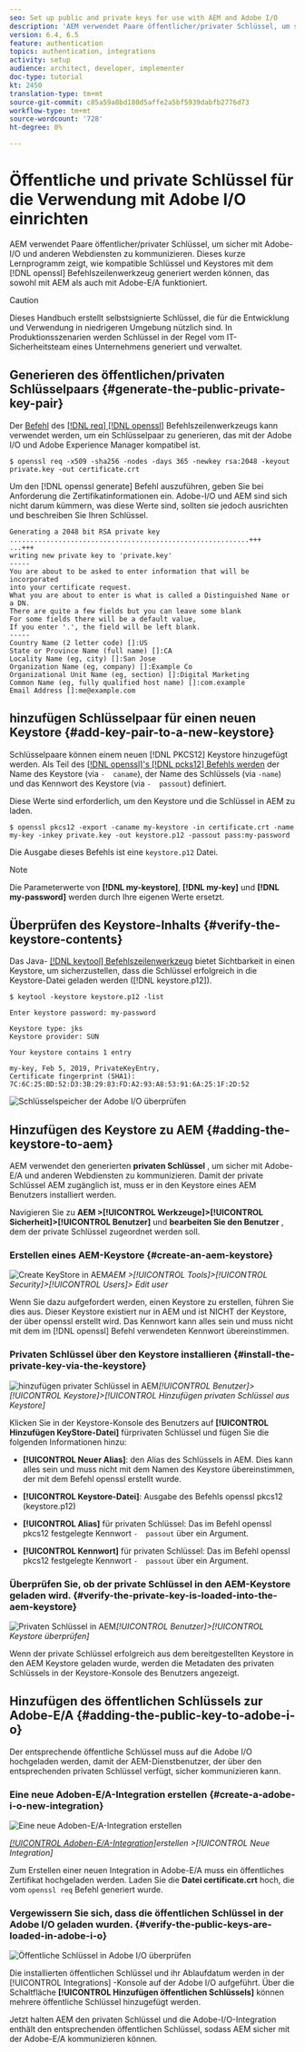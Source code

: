 ```yaml
---
seo: Set up public and private keys for use with AEM and Adobe I/O
description: 'AEM verwendet Paare öffentlicher/privater Schlüssel, um sicher mit Adobe-I/O und anderen Webdiensten zu kommunizieren. Dieses kurze Lernprogramm zeigt, wie kompatible Schlüssel und Keystores mit dem OpenSSL-Befehlszeilenwerkzeug generiert werden können, das sowohl mit AEM als auch mit Adobe-E/A funktioniert. '
version: 6.4, 6.5
feature: authentication
topics: authentication, integrations
activity: setup
audience: architect, developer, implementer
doc-type: tutorial
kt: 2450
translation-type: tm+mt
source-git-commit: c85a59a8bd180d5affe2a5bf5939dabfb2776d73
workflow-type: tm+mt
source-wordcount: '728'
ht-degree: 0%

---
```



# Öffentliche und private Schlüssel für die Verwendung mit Adobe I/O einrichten

AEM verwendet Paare öffentlicher/privater Schlüssel, um sicher mit Adobe-I/O und anderen Webdiensten zu kommunizieren. Dieses kurze Lernprogramm zeigt, wie kompatible Schlüssel und Keystores mit dem [!DNL openssl] Befehlszeilenwerkzeug generiert werden können, das sowohl mit AEM als auch mit Adobe-E/A funktioniert.

>[!CAUTION]
>
>Dieses Handbuch erstellt selbstsignierte Schlüssel, die für die Entwicklung und Verwendung in niedrigeren Umgebung nützlich sind. In Produktionsszenarien werden Schlüssel in der Regel vom IT-Sicherheitsteam eines Unternehmens generiert und verwaltet.

## Generieren des öffentlichen/privaten Schlüsselpaars {#generate-the-public-private-key-pair}

Der [Befehl](https://www.openssl.org/docs/man1.0.2/man1/openssl.html) des [[!DNL req] [!DNL openssl]](https://www.openssl.org/docs/man1.0.2/man1/req.html) Befehlszeilenwerkzeugs kann verwendet werden, um ein Schlüsselpaar zu generieren, das mit der Adobe I/O und Adobe Experience Manager kompatibel ist.

```shell
$ openssl req -x509 -sha256 -nodes -days 365 -newkey rsa:2048 -keyout private.key -out certificate.crt
```

Um den [!DNL openssl generate] Befehl auszuführen, geben Sie bei Anforderung die Zertifikatinformationen ein. Adobe-I/O und AEM sind sich nicht darum kümmern, was diese Werte sind, sollten sie jedoch ausrichten und beschreiben Sie Ihren Schlüssel.

```
Generating a 2048 bit RSA private key
...........................................................+++
...+++
writing new private key to 'private.key'
-----
You are about to be asked to enter information that will be incorporated
into your certificate request.
What you are about to enter is what is called a Distinguished Name or a DN.
There are quite a few fields but you can leave some blank
For some fields there will be a default value,
If you enter '.', the field will be left blank.
-----
Country Name (2 letter code) []:US
State or Province Name (full name) []:CA
Locality Name (eg, city) []:San Jose
Organization Name (eg, company) []:Example Co
Organizational Unit Name (eg, section) []:Digital Marketing
Common Name (eg, fully qualified host name) []:com.example
Email Address []:me@example.com
```

## hinzufügen Schlüsselpaar für einen neuen Keystore {#add-key-pair-to-a-new-keystore}

Schlüsselpaare können einem neuen [!DNL PKCS12] Keystore hinzugefügt werden. Als Teil des [[!DNL openssl]'s [!DNL pcks12] Befehls werden](https://www.openssl.org/docs/man1.0.2/man1/pkcs12.html) der Name des Keystore (via `-  caname`), der Name des Schlüssels (via `-name`) und das Kennwort des Keystore (via `-  passout`) definiert.

Diese Werte sind erforderlich, um den Keystore und die Schlüssel in AEM zu laden.

```shell
$ openssl pkcs12 -export -caname my-keystore -in certificate.crt -name my-key -inkey private.key -out keystore.p12 -passout pass:my-password
```

Die Ausgabe dieses Befehls ist eine `keystore.p12` Datei.

>[!NOTE]
>
>Die Parameterwerte von **[!DNL my-keystore]**, **[!DNL my-key]** und **[!DNL my-password]** werden durch Ihre eigenen Werte ersetzt.

## Überprüfen des Keystore-Inhalts {#verify-the-keystore-contents}

Das Java- [[!DNL keytool] Befehlszeilenwerkzeug](https://docs.oracle.com/middleware/1213/wls/SECMG/keytool-summary-appx.htm#SECMG818) bietet Sichtbarkeit in einen Keystore, um sicherzustellen, dass die Schlüssel erfolgreich in die Keystore-Datei geladen werden ([!DNL keystore.p12]).

```shell
$ keytool -keystore keystore.p12 -list

Enter keystore password: my-password

Keystore type: jks
Keystore provider: SUN

Your keystore contains 1 entry

my-key, Feb 5, 2019, PrivateKeyEntry,
Certificate fingerprint (SHA1): 7C:6C:25:BD:52:D3:3B:29:83:FD:A2:93:A8:53:91:6A:25:1F:2D:52
```

![Schlüsselspeicher der Adobe I/O überprüfen](assets/set-up-public-private-keys-for-use-with-aem-and-adobe-io/adobe-io--public-keys.png)

## Hinzufügen des Keystore zu AEM {#adding-the-keystore-to-aem}

AEM verwendet den generierten **privaten Schlüssel** , um sicher mit Adobe-E/A und anderen Webdiensten zu kommunizieren. Damit der private Schlüssel AEM zugänglich ist, muss er in den Keystore eines AEM Benutzers installiert werden.

Navigieren Sie zu **AEM >[!UICONTROL Werkzeuge]>[!UICONTROL Sicherheit]>[!UICONTROL Benutzer]** und **bearbeiten Sie den Benutzer** , dem der private Schlüssel zugeordnet werden soll.

### Erstellen eines AEM-Keystore {#create-an-aem-keystore}

![Create KeyStore in AEM](assets/set-up-public-private-keys-for-use-with-aem-and-adobe-io/aem--create-keystore.png)*AEM >[!UICONTROL Tools]>[!UICONTROL Security]>[!UICONTROL Users]> Edit user*

Wenn Sie dazu aufgefordert werden, einen Keystore zu erstellen, führen Sie dies aus. Dieser Keystore existiert nur in AEM und ist NICHT der Keystore, der über openssl erstellt wird. Das Kennwort kann alles sein und muss nicht mit dem im [!DNL openssl] Befehl verwendeten Kennwort übereinstimmen.

### Privaten Schlüssel über den Keystore installieren {#install-the-private-key-via-the-keystore}

![hinzufügen privater Schlüssel in AEM](assets/set-up-public-private-keys-for-use-with-aem-and-adobe-io/aem--add-private-key.png)*[!UICONTROL Benutzer]>[!UICONTROL Keystore]>[!UICONTROL Hinzufügen privaten Schlüssel aus Keystore]*

Klicken Sie in der Keystore-Konsole des Benutzers auf **[!UICONTROL Hinzufügen KeyStore-Datei]** fürprivaten Schlüssel und fügen Sie die folgenden Informationen hinzu:

* **[!UICONTROL Neuer Alias]**: den Alias des Schlüssels in AEM. Dies kann alles sein und muss nicht mit dem Namen des Keystore übereinstimmen, der mit dem Befehl openssl erstellt wurde.
* **[!UICONTROL Keystore-Datei]**: Ausgabe des Befehls openssl pkcs12 (keystore.p12)
* **[!UICONTROL Alias]** für privaten Schlüssel: Das im Befehl openssl pkcs12 festgelegte Kennwort `-  passout` über ein Argument.

* **[!UICONTROL Kennwort]** für privaten Schlüssel: Das im Befehl openssl pkcs12 festgelegte Kennwort `-  passout` über ein Argument.

### Überprüfen Sie, ob der private Schlüssel in den AEM-Keystore geladen wird. {#verify-the-private-key-is-loaded-into-the-aem-keystore}

![Privaten Schlüssel in AEM](assets/set-up-public-private-keys-for-use-with-aem-and-adobe-io/aem--keystore.png)*[!UICONTROL Benutzer]>[!UICONTROL Keystore überprüfen]*

Wenn der private Schlüssel erfolgreich aus dem bereitgestellten Keystore in den AEM Keystore geladen wurde, werden die Metadaten des privaten Schlüssels in der Keystore-Konsole des Benutzers angezeigt.

## Hinzufügen des öffentlichen Schlüssels zur Adobe-E/A {#adding-the-public-key-to-adobe-i-o}

Der entsprechende öffentliche Schlüssel muss auf die Adobe I/O hochgeladen werden, damit der AEM-Dienstbenutzer, der über den entsprechenden privaten Schlüssel verfügt, sicher kommunizieren kann.

### Eine neue Adoben-E/A-Integration erstellen {#create-a-adobe-i-o-new-integration}

![Eine neue Adoben-E/A-Integration erstellen](assets/set-up-public-private-keys-for-use-with-aem-and-adobe-io/adobe-io--create-new-integration.png)

*[[!UICONTROL Adoben-E/A-Integration]](https://console.adobe.io/)erstellen >[!UICONTROL Neue Integration]*

Zum Erstellen einer neuen Integration in Adobe-E/A muss ein öffentliches Zertifikat hochgeladen werden. Laden Sie die **Datei certificate.crt** hoch, die vom `openssl req` Befehl generiert wurde.

### Vergewissern Sie sich, dass die öffentlichen Schlüssel in der Adobe I/O geladen wurden. {#verify-the-public-keys-are-loaded-in-adobe-i-o}

![Öffentliche Schlüssel in Adobe I/O überprüfen](assets/set-up-public-private-keys-for-use-with-aem-and-adobe-io/adobe-io--public-keys.png)

Die installierten öffentlichen Schlüssel und ihr Ablaufdatum werden in der [!UICONTROL Integrations] -Konsole auf der Adobe I/O aufgeführt. Über die Schaltfläche **[!UICONTROL Hinzufügen öffentlichen Schlüssels]** können mehrere öffentliche Schlüssel hinzugefügt werden.

Jetzt halten AEM den privaten Schlüssel und die Adobe-I/O-Integration enthält den entsprechenden öffentlichen Schlüssel, sodass AEM sicher mit der Adobe-E/A kommunizieren können.
